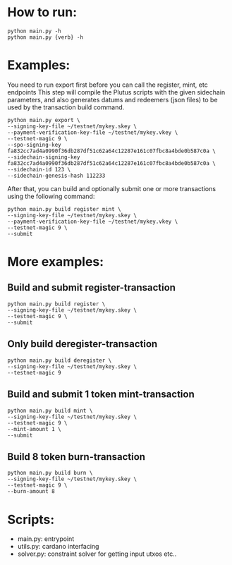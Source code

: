 # How to run:

```
python main.py -h
python main.py {verb} -h
```

# Examples:

You need to run export first before you can call the register, mint, etc endpoints
This step will compile the Plutus scripts with the given sidechain parameters, and also
generates datums and redeemers (json files) to be used by the transaction build command.

```
python main.py export \
--signing-key-file ~/testnet/mykey.skey \
--payment-verification-key-file ~/testnet/mykey.vkey \
--testnet-magic 9 \
--spo-signing-key fa832cc7ad4a0990f36db287df51c62a64c12287e161c07fbc8a4bde0b587c0a \
--sidechain-signing-key fa832cc7ad4a0990f36db287df51c62a64c12287e161c07fbc8a4bde0b587c0a \
--sidechain-id 123 \
--sidechain-genesis-hash 112233
```

After that, you can build and optionally submit one or more transactions using the
following command:

```
python main.py build register mint \
--signing-key-file ~/testnet/mykey.skey \
--payment-verification-key-file ~/testnet/mykey.vkey \
--testnet-magic 9 \
--submit
```

# More examples:

## Build and submit register-transaction

```
python main.py build register \
--signing-key-file ~/testnet/mykey.skey \
--testnet-magic 9 \
--submit
```

## Only build deregister-transaction

```
python main.py build deregister \
--signing-key-file ~/testnet/mykey.skey \
--testnet-magic 9
```

## Build and submit 1 token mint-transaction

```
python main.py build mint \
--signing-key-file ~/testnet/mykey.skey \
--testnet-magic 9 \
--mint-amount 1 \
--submit
```

## Build 8 token burn-transaction

```
python main.py build burn \
--signing-key-file ~/testnet/mykey.skey \
--testnet-magic 9 \
--burn-amount 8
```

# Scripts:

- main.py: entrypoint
- utils.py: cardano interfacing
- solver.py: constraint solver for getting input utxos etc..
